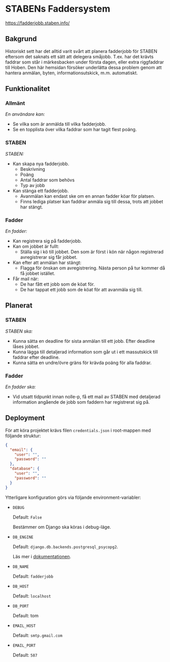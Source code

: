 # STABENs Faddersystem

https://fadderjobb.staben.info/

## Bakgrund

Historiskt sett har det alltid varit svårt att planera fadderjobb för STABEN
eftersom det saknats ett sätt att delegera småjobb. T.ex. har det krävts faddrar
som står i märkesbacken under första dagen, eller extra riggfaddrar till Hoben.
Den här hemsidan försöker underlätta dessa problem genom att hantera anmälan,
byten, informationsutskick, m.m. automatiskt.

## Funktionalitet

### Allmänt

_En användare kan:_

- Se vilka som är anmälda till vilka fadderjobb.
- Se en topplista över vilka faddrar som har tagit flest poäng.

### STABEN

_STABEN:_

- Kan skapa nya fadderjobb.
    - Beskrivning
    - Poäng
    - Antal faddrar som behövs
    - Typ av jobb
- Kan stänga ett fadderjobb.
    - Avanmälan kan endast ske om en annan fadder köar för platsen.
    - Finns lediga platser kan faddrar anmäla sig till dessa, trots att jobbet har stängt.

### Fadder

_En fadder:_

- Kan registrera sig på fadderjobb.
- Kan om jobbet är fullt:
    - Ställa sig i kö till jobbet. Den som är först i kön när någon registrerad avregistrerar sig får jobbet.
- Kan efter att anmälan har stängt:
    - Flagga för önskan om avregistrering. Nästa person på tur kommer då få jobbet istället.
- Får mail när:
    - De har fått ett jobb som de köat för.
    - De har tappat ett jobb som de köat för att avanmäla sig till.

## Planerat

### STABEN

_STABEN ska:_

- Kunna sätta en deadline för sista anmälan till ett jobb. Efter deadline låses jobbet.
- Kunna lägga till detaljerad information som går ut i ett massutskick till faddrar efter deadline.
- Kunna sätta en undre/övre gräns för krävda poäng för alla faddrar.

### Fadder

_En fadder ska:_

- Vid utsatt tidpunkt innan nolle-p, få ett mail av STABEN med detaljerad
information angående de jobb som faddern har registrerat sig på.

## Deployment

För att köra projektet krävs filen `credentials.json` i root-mappen 
med följande struktur:

```json
{
  "email": {
    "user": "",
    "password": ""
  },
  "database": {
    "user": "",
    "password": ""
  }
}
```

Ytterligare konfiguration görs via följande environment-variabler:

* `DEBUG`

    Default: `False`
    
    Bestämmer om Django ska köras i debug-läge.
    
* `DB_ENGINE`

    Default: `django.db.backends.postgresql_psycopg2`.
    
    Läs mer i
    [dokumentationen](https://docs.djangoproject.com/en/2.1/ref/databases/).

* `DB_NAME`

    Default: `fadderjobb`

* `DB_HOST`

    Default: `localhost`

* `DB_PORT`

    Default: tom

* `EMAIL_HOST`

    Default: `smtp.gmail.com`
    
* `EMAIL_PORT`

    Default: `587`
